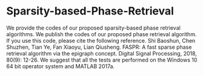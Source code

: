 # Sparsity-based-Phase-Retrieval
We provide the codes of our proposed sparsity-based phase retrieval algorithms.
We publish the codes of our proposed phase retrieval algorithm.
If you use this code, please cite the following reference.
Shi Baoshun, Chen Shuzhen, Tian Ye, Fan Xiaoyu, Lian Qiusheng. FASPR: A fast sparse phase retrieval algorithm via the epigraph concept. Digital Signal Processing, 2018, 80(9): 12-26.
We suggest that all the tests are performed on the Windows 10 64 bit operator system and MATLAB 2017a.
